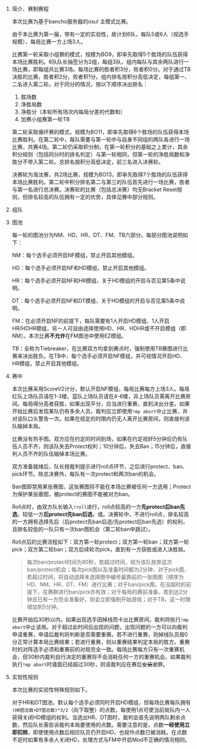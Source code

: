 1. 简介、赛制赛程

    本次比赛为基于bancho服务器的osu! 主模式比赛。
    
    由于本比赛为第一届，带有一定的实验性，故计划6队，每队5或6人（视选手规模），每局比赛一方上场3人。

    比赛第一轮采取小组赛的模式，规模为BO9，即率先取得5个胜场的队伍获得本场比赛胜利。6队队长抽签分为2组，每组3队，组内每队与其余两队进行一场比赛，即每组共比赛3场。每场比赛的胜者积3分，败者积0分。对于通过TB决胜的比赛，胜者积2分，败者积1分。组内排名按积分高低决定，每组第一、二名进入第二轮。对于同分的情况，按以下顺序决出排名：
    1. 胜场数
    2. 净胜局数
    3. 净胜分（本轮所有场次内每局分差的代数和）
    4. 加赛小组赛第一轮TB    
    
    第二轮采取循环赛的模式，规模为BO11，即率先取得6个胜场的队伍获得本场比赛胜利。在第二轮中，每队需要与第一轮中与自身不同组的两队各进行一场比赛，共赛4场。第二轮仍采取积分制，在第一轮积分的基础之上累计，其余积分规则（包括同分时的排名判定）与第一轮相同，但第一轮的净胜局数和净胜分不带入第二轮。总排名按积分高低决定，前三名进入决赛轮。

    决赛轮为淘汰赛，共2场比赛，规模为BO13，即率先取得7个胜场的队伍获得本场比赛胜利。第二轮中积分排名第二与第三的队伍首先进行一场比赛，胜者与第一名进行总决赛。决赛轮的比赛（包括总决赛）均无Bracket Reset规则，但排名较高的队伍拥有一定的优势，具体见赛中部分规则。

2. 组队

3. 图池

    每一轮的图池分为NM、HD、HR、DT、FM、TB六部分。每部分图池说明如下：

    NM：每个选手必须开启NF模组，禁止开启其他模组。

    HD：每个选手必须开启NF和HD模组，禁止开启其他模组。

    HR：每个选手必须开启NF和HR模组，关于HD模组的开启与否见第5条中说明。

    DT：每个选手必须开启NF和DT模组，关于HD模组的开启与否见第5条中说明。

    FM：在必须开启NF的前提下，每队需要有1人开启HD模组、1人开启HR/HDHR模组，另一人可自由选择使用HD、HR、HDHR或不开启模组（即NM）。本次比赛**不允许**在FM图池中使用EZ模组。
    
    TB：全称为Tiebreaker，在比赛双方均拿到赛点时，强制使用TB赛图进行比赛来决出胜负。在TB中，每个选手必须开启NF模组，并可视情况开启HD、HR模组，禁止开启其他模组。

4. 赛中

    本次比赛采用ScoreV2计分，默认开启NF模组，每局比赛每方上场3人。每局红队上场队员请在1-3楼，蓝队上场队员请在4-6楼，非上场队员需离开比赛房间。每局得分高者获胜，如果出现平分，应当进行重赛，直到决出分差。如果开始比赛后发现某队仍有多余人员，裁判应立即使用`!mp abort`中止比赛，并对该队口头警告一次。如果在规定的时限内仍无人离开比赛房间，则直接判该队输掉本局。

    比赛没有热手图。双方应在约定的时间到场，如果在约定视奸5分钟后仍有队伍人员不齐，则该队失去Protect权利；10分钟后，失去Ban；15分钟后，直接判人员不齐的队伍输掉本场比赛。

    双方准备就绪后，队长按裁判提示进行roll点环节，之后进行protect、ban、pick环节。除总决赛外，每队有一次protect和两次ban的机会。 

    Ban图即禁用某张赛图，这张赛图将不能在本场比赛被任何一方选用；Protect为保护某张塞图，被protect的赛图不能被对方ban。

    Roll点时，由双方队长输入`!roll`进行，roll点较高的一方**先protect后ban先选**，较低一方**后protect先ban后选**，或。决赛轮中，不进行roll点，排名较高的一方拥有选择先后（后protect先ban后选/先protect后ban先选）的权利，且排名较低的一队只有一次ban图机会（第二轮ban中跳过）。

    Roll点后的比赛流程如下：双方第一轮protect；双方第一轮ban；双方第一轮pick；双方第二轮ban；双方后续轮次pick，直到有一方获胜或进入决胜局。

    
    > 每次ban/protect时间为90秒，若超过时间，视为该队放弃这次ban/protect机会；每次pick图以及准备时间都为2分钟，对于pick图，若超过时间，将自动选择未选择图中编号最靠前的一张图图（顺序为HD、NM、HR、DT、FM）进行比赛；对于ban/pick图，在没超时的前提下，在赛群进行ban/pick亦有效；对于每局的赛前准备，若到达2分钟且已有一方完全准备好，则会立即强制开始游戏；对于TB，这一时限增加到5分钟。

    比赛开始后30秒以内，如果出现选手因掉线而卡出比赛房间，裁判将执行`!mp abort`中止该局。对于超过此时间后出现的问题，出现问题的一方可以向裁判申请重赛，申请后裁判将判断是否需要重赛。若不进行重赛，则掉线队员按0分正常计算本局比赛结果；若进行重赛，则以重赛结果判定本局的胜方。重赛时的对阵选手必须和重赛前的对局完全一致。每场比赛每方只有一次重赛机会，但30秒内裁判自行决定的重赛将不会消耗任何一方的重赛机会。如果裁判执行`!mp abort`时谱面已经超过30秒，则该裁判应在赛后~~女装~~谢罪。

5. 实验性规则

    本次比赛的实验性特殊规则如下。

    对于HR和DT图池，默认每个选手必须同时开启HD模组，但每场比赛每队拥有`(HR图总数+DT图总数)*3/2`（向下取整）的点数，每使用1点可使当前局队内一人获得关闭HD模组的权利。当选出HR、DT图时，裁判会首先说明两队剩余点数，然后队长需告诉裁判本局要使用的点数。需要注意的是，点数**一经使用立即扣除**，即使使用点数后相应队员仍开启HD，也视作点数已被消耗。在点数不足时如果有多余人关闭HD，处理方式与FM中开启Mod不正确的情况相同。